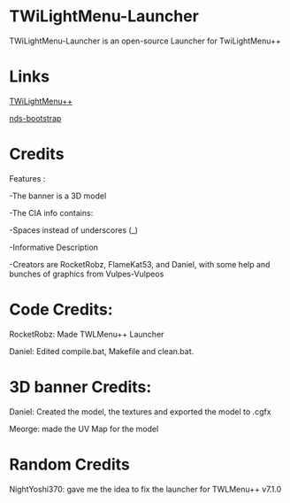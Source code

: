 # TWiLightMenu-Launcher
TWiLightMenu-Launcher is an open-source Launcher for TwiLightMenu++

# Links
[TWiLightMenu++](https://github.com/RocketRobz/TWiLightMenu)

[nds-bootstrap](https://github.com/ahezard/nds-bootstrap)


# Credits

Features :

-The banner is a 3D model

-The CIA info contains:

-Spaces instead of underscores (_)

-Informative Description

-Creators are RocketRobz, FlameKat53, and Daniel, with some help and bunches of graphics from Vulpes-Vulpeos

# Code Credits:

RocketRobz: Made TWLMenu++ Launcher

Daniel: Edited compile.bat, Makefile and clean.bat.

# 3D banner Credits:

Daniel: Created the model, the textures and exported the model to .cgfx

Meorge: made the UV Map for the model

# Random Credits

NightYoshi370: gave me the idea to fix the launcher for TWLMenu++ v7.1.0
